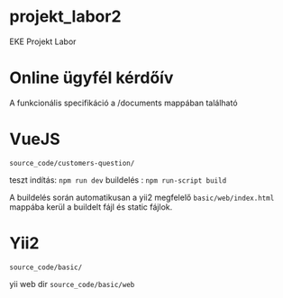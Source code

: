 # projekt_labor2
EKE Projekt Labor

# Online ügyfél kérdőív
A funkcionális specifikáció a /documents mappában található

# VueJS
`source_code/customers-question/`

teszt indítás: `npm run dev` 
buildelés : `npm run-script build`

A buildelés során automatikusan a yii2 megfelelő `basic/web/index.html` mappába kerül a buildelt fájl és static fájlok.


# Yii2
`source_code/basic/`

yii web dir
`source_code/basic/web`

